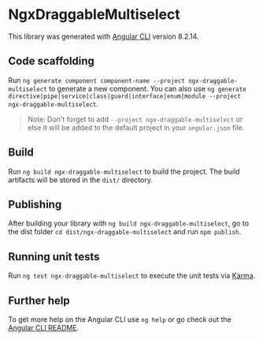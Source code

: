# NgxDraggableMultiselect

This library was generated with [Angular CLI](https://github.com/angular/angular-cli) version 8.2.14.

## Code scaffolding

Run `ng generate component component-name --project ngx-draggable-multiselect` to generate a new component. You can also use `ng generate directive|pipe|service|class|guard|interface|enum|module --project ngx-draggable-multiselect`.
> Note: Don't forget to add `--project ngx-draggable-multiselect` or else it will be added to the default project in your `angular.json` file. 

## Build

Run `ng build ngx-draggable-multiselect` to build the project. The build artifacts will be stored in the `dist/` directory.

## Publishing

After building your library with `ng build ngx-draggable-multiselect`, go to the dist folder `cd dist/ngx-draggable-multiselect` and run `npm publish`.

## Running unit tests

Run `ng test ngx-draggable-multiselect` to execute the unit tests via [Karma](https://karma-runner.github.io).

## Further help

To get more help on the Angular CLI use `ng help` or go check out the [Angular CLI README](https://github.com/angular/angular-cli/blob/master/README.md).
